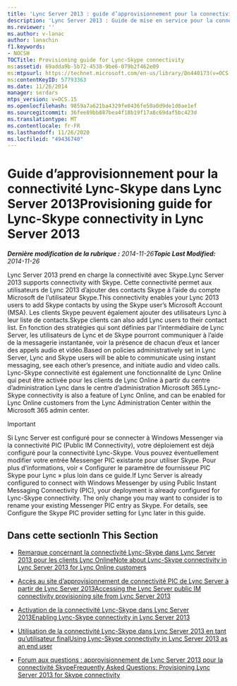 ```yaml
---
title: 'Lync Server 2013 : guide d’approvisionnement pour la connectivité Lync-Skype'
description: 'Lync Server 2013 : Guide de mise en service pour la connectivité Lync-Skype.'
ms.reviewer: ''
ms.author: v-lanac
author: lanachin
f1.keywords:
- NOCSH
TOCTitle: Provisioning guide for Lync-Skype connectivity
ms:assetid: 69adda9b-5b72-4538-9be6-079b2f462e09
ms:mtpsurl: https://technet.microsoft.com/en-us/library/Dn440173(v=OCS.15)
ms:contentKeyID: 57793363
ms.date: 11/26/2014
manager: serdars
mtps_version: v=OCS.15
ms.openlocfilehash: 9859a7a621ba4329fe0436fe50a0d9de1d0ae1ef
ms.sourcegitcommit: 36fee89bb887bea4f18b19f17a8c69daf5bc423d
ms.translationtype: MT
ms.contentlocale: fr-FR
ms.lasthandoff: 11/26/2020
ms.locfileid: "49436740"
---
```

# <a name="provisioning-guide-for-lync-skype-connectivity-in-lync-server-2013"></a><span data-ttu-id="4833e-103">Guide d’approvisionnement pour la connectivité Lync-Skype dans Lync Server 2013</span><span class="sxs-lookup"><span data-stu-id="4833e-103">Provisioning guide for Lync-Skype connectivity in Lync Server 2013</span></span>

<div data-xmlns="http://www.w3.org/1999/xhtml">

<div class="topic" data-xmlns="http://www.w3.org/1999/xhtml" data-msxsl="urn:schemas-microsoft-com:xslt" data-cs="https://msdn.microsoft.com/">

<div data-asp="https://msdn2.microsoft.com/asp">



</div>

<div id="mainSection">

<div id="mainBody"><span data-ttu-id="4833e-104">

<span> </span></span><span class="sxs-lookup"><span data-stu-id="4833e-104">

<span> </span></span></span>

<span data-ttu-id="4833e-105">_**Dernière modification de la rubrique :** 2014-11-26_</span><span class="sxs-lookup"><span data-stu-id="4833e-105">_**Topic Last Modified:** 2014-11-26_</span></span>

<span data-ttu-id="4833e-106">Lync Server 2013 prend en charge la connectivité avec Skype.</span><span class="sxs-lookup"><span data-stu-id="4833e-106">Lync Server 2013 supports connectivity with Skype.</span></span> <span data-ttu-id="4833e-107">Cette connectivité permet aux utilisateurs de Lync 2013 d’ajouter des contacts Skype à l’aide du compte Microsoft de l’utilisateur Skype.</span><span class="sxs-lookup"><span data-stu-id="4833e-107">This connectivity enables your Lync 2013 users to add Skype contacts by using the Skype user’s Microsoft Account (MSA).</span></span> <span data-ttu-id="4833e-108">Les clients Skype peuvent également ajouter des utilisateurs Lync à leur liste de contacts.</span><span class="sxs-lookup"><span data-stu-id="4833e-108">Skype clients can also add Lync users to their contact list.</span></span> <span data-ttu-id="4833e-109">En fonction des stratégies qui sont définies par l’intermédiaire de Lync Server, les utilisateurs de Lync et de Skype pourront communiquer à l’aide de la messagerie instantanée, voir la présence de chacun d’eux et lancer des appels audio et vidéo.</span><span class="sxs-lookup"><span data-stu-id="4833e-109">Based on policies administratively set in Lync Server, Lync and Skype users will be able to communicate using instant messaging, see each other’s presence, and initiate audio and video calls.</span></span> <span data-ttu-id="4833e-110">Lync-Skype connectivité est également une fonctionnalité de Lync Online qui peut être activée pour les clients de Lync Online à partir du centre d’administration Lync dans le centre d’administration Microsoft 365.</span><span class="sxs-lookup"><span data-stu-id="4833e-110">Lync-Skype connectivity is also a feature of Lync Online, and can be enabled for Lync Online customers from the Lync Administration Center within the Microsoft 365 admin center.</span></span>

<div>

> [!IMPORTANT]  
> <span data-ttu-id="4833e-p102">Si Lync Server est configuré pour se connecter à Windows Messenger via la connectivité PIC (Public IM Connectivity), votre déploiement est déjà configuré pour la connectivité Lync-Skype. Vous pouvez éventuellement modifier votre entrée Messenger PIC existante pour utiliser Skype. Pour plus d'informations, voir « Configurer le paramètre de fournisseur PIC Skype pour Lync » plus loin dans ce guide.</span><span class="sxs-lookup"><span data-stu-id="4833e-p102">If Lync Server is already configured to connect with Windows Messenger by using Public Instant Messaging Connectivity (PIC), your deployment is already configured for Lync-Skype connectivity. The only change you may want to consider is to rename your existing Messenger PIC entry as Skype. For details, see Configure the Skype PIC provider setting for Lync later in this guide.</span></span>

</div>

<div>

## <a name="in-this-section"></a><span data-ttu-id="4833e-114">Dans cette section</span><span class="sxs-lookup"><span data-stu-id="4833e-114">In This Section</span></span>

  - [<span data-ttu-id="4833e-115">Remarque concernant la connectivité Lync-Skype dans Lync Server 2013 pour les clients Lync Online</span><span class="sxs-lookup"><span data-stu-id="4833e-115">Note about Lync-Skype connectivity in Lync Server 2013 for Lync Online customers</span></span>](lync-server-2013-note-about-lync-skype-connectivity-for-lync-on.md)

  - [<span data-ttu-id="4833e-116">Accès au site d’approvisionnement de connectivité PIC de Lync Server à partir de Lync Server 2013</span><span class="sxs-lookup"><span data-stu-id="4833e-116">Accessing the Lync Server public IM connectivity provisioning site from Lync Server 2013</span></span>](lync-server-2013-accessing-the-lync-server-public-im-connectivity-provisioning-site.md)

  - [<span data-ttu-id="4833e-117">Activation de la connectivité Lync-Skype dans Lync Server 2013</span><span class="sxs-lookup"><span data-stu-id="4833e-117">Enabling Lync-Skype connectivity in Lync Server 2013</span></span>](lync-server-2013-enabling-lync-skype-connectivity.md)

  - [<span data-ttu-id="4833e-118">Utilisation de la connectivité Lync-Skype dans Lync Server 2013 en tant qu’utilisateur final</span><span class="sxs-lookup"><span data-stu-id="4833e-118">Using Lync-Skype connectivity in Lync Server 2013 as an end user</span></span>](lync-server-2013-using-lync-skype-connectivity-as-an-end-user.md)

  - [<span data-ttu-id="4833e-119">Forum aux questions : approvisionnement de Lync Server 2013 pour la connectivité Skype</span><span class="sxs-lookup"><span data-stu-id="4833e-119">Frequently Asked Questions: Provisioning Lync Server 2013 for Skype connectivity</span></span>](lync-server-2013-frequently-asked-questions-provisioning-lync-server-for-skype-connectivity.md)

<span data-ttu-id="4833e-120"></div>

</div>

<span> </span>

</div>

</div>

</span><span class="sxs-lookup"><span data-stu-id="4833e-120"></div>

</div>

<span> </span>

</div>

</div>

</span></span></div>

